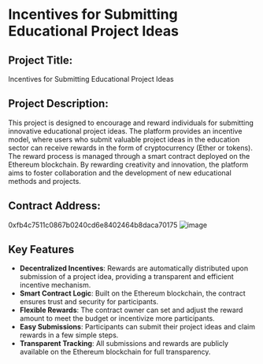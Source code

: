 # Incentives for Submitting Educational Project Ideas

## Project Title:
Incentives for Submitting Educational Project Ideas

## Project Description:
This project is designed to encourage and reward individuals for submitting innovative educational project ideas. The platform provides an incentive model, where users who submit valuable project ideas in the education sector can receive rewards in the form of cryptocurrency (Ether or tokens). The reward process is managed through a smart contract deployed on the Ethereum blockchain. By rewarding creativity and innovation, the platform aims to foster collaboration and the development of new educational methods and projects.

## Contract Address:
0xfb4c7511c0867b0240cd6e8402464b8daca70175
![image](https://github.com/user-attachments/assets/5d1572d2-dea3-4371-81be-67e8fc0ab5df)


## Key Features
- **Decentralized Incentives**: Rewards are automatically distributed upon submission of a project idea, providing a transparent and efficient incentive mechanism.
- **Smart Contract Logic**: Built on the Ethereum blockchain, the contract ensures trust and security for participants.
- **Flexible Rewards**: The contract owner can set and adjust the reward amount to meet the budget or incentivize more participants.
- **Easy Submissions**: Participants can submit their project ideas and claim rewards in a few simple steps.
- **Transparent Tracking**: All submissions and rewards are publicly available on the Ethereum blockchain for full transparency.
